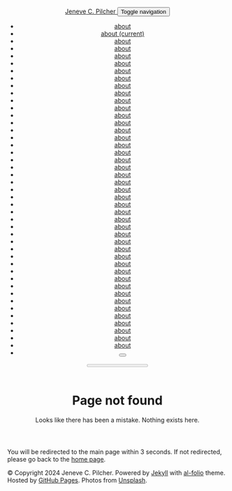 <!doctype html> <html lang="en"> <head> <meta http-equiv="refresh" content="3; url=//"> <meta charset="utf-8"> <meta name="viewport" content="width=device-width, initial-scale=1, shrink-to-fit=no"> <meta http-equiv="X-UA-Compatible" content="IE=edge"> <title> Page not found | Jeneve C. Pilcher </title> <meta name="author" content="Jeneve C. Pilcher"> <meta name="description" content="Looks like there has been a mistake. Nothing exists here."> <meta name="keywords" content="jekyll, jekyll-theme, academic-website, portfolio-website"> <link rel="stylesheet" href="/assets/css/bootstrap.min.css?a4b3f509e79c54a512b890d73235ef04"> <link rel="stylesheet" href="https://cdn.jsdelivr.net/npm/mdbootstrap@4.20.0/css/mdb.min.css" integrity="sha256-jpjYvU3G3N6nrrBwXJoVEYI/0zw8htfFnhT9ljN3JJw=" crossorigin="anonymous"> <link defer rel="stylesheet" href="/assets/css/academicons.min.css?f0b7046b84e425c55f3463ac249818f5"> <link defer rel="stylesheet" type="text/css" href="https://fonts.googleapis.com/css?family=Roboto:300,400,500,700|Roboto+Slab:100,300,400,500,700|Material+Icons&display=swap"> <link defer rel="stylesheet" href="/assets/css/jekyll-pygments-themes-github.css?591dab5a4e56573bf4ef7fd332894c99" media="" id="highlight_theme_light"> <link rel="shortcut icon" href="data:image/svg+xml,<svg xmlns=%22http://www.w3.org/2000/svg%22 viewBox=%220 0 100 100%22><text y=%22.9em%22 font-size=%2290%22>⚛️</text></svg>" > <link rel="stylesheet" href="/assets/css/main.css?d41d8cd98f00b204e9800998ecf8427e"> <link rel="canonical" href="https://jcpilche.github.io/404.md"> <script src="/assets/js/theme.js?9a0c749ec5240d9cda97bc72359a72c0"></script> <link defer rel="stylesheet" href="/assets/css/jekyll-pygments-themes-native.css?5847e5ed4a4568527aa6cfab446049ca" media="none" id="highlight_theme_dark"> <script>initTheme();</script> </head> <body class="fixed-top-nav "> <header> <nav id="navbar" class="navbar navbar-light navbar-expand-sm fixed-top" role="navigation"> <div class="container"> <a class="navbar-brand title font-weight-lighter" href="//"> <span class="font-weight-bold">Jeneve</span> C. Pilcher </a> <button class="navbar-toggler collapsed ml-auto" type="button" data-toggle="collapse" data-target="#navbarNav" aria-controls="navbarNav" aria-expanded="false" aria-label="Toggle navigation"> <span class="sr-only">Toggle navigation</span> <span class="icon-bar top-bar"></span> <span class="icon-bar middle-bar"></span> <span class="icon-bar bottom-bar"></span> </button> <div class="collapse navbar-collapse text-right" id="navbarNav"> <ul class="navbar-nav ml-auto flex-nowrap"> <li class="nav-item "> <a class="nav-link" href="/">about </a> </li> <li class="nav-item active"> <a class="nav-link" href="/">about <span class="sr-only">(current)</span> </a> </li> <li class="nav-item "> <a class="nav-link" href="/">about </a> </li> <li class="nav-item "> <a class="nav-link" href="/">about </a> </li> <li class="nav-item "> <a class="nav-link" href="/">about </a> </li> <li class="nav-item "> <a class="nav-link" href="/">about </a> </li> <li class="nav-item "> <a class="nav-link" href="/">about </a> </li> <li class="nav-item "> <a class="nav-link" href="/">about </a> </li> <li class="nav-item "> <a class="nav-link" href="/">about </a> </li> <li class="nav-item "> <a class="nav-link" href="/">about </a> </li> <li class="nav-item "> <a class="nav-link" href="/">about </a> </li> <li class="nav-item "> <a class="nav-link" href="/">about </a> </li> <li class="nav-item "> <a class="nav-link" href="/">about </a> </li> <li class="nav-item "> <a class="nav-link" href="/">about </a> </li> <li class="nav-item "> <a class="nav-link" href="/">about </a> </li> <li class="nav-item "> <a class="nav-link" href="/">about </a> </li> <li class="nav-item "> <a class="nav-link" href="/">about </a> </li> <li class="nav-item "> <a class="nav-link" href="/">about </a> </li> <li class="nav-item "> <a class="nav-link" href="/">about </a> </li> <li class="nav-item "> <a class="nav-link" href="/">about </a> </li> <li class="nav-item "> <a class="nav-link" href="/">about </a> </li> <li class="nav-item "> <a class="nav-link" href="/">about </a> </li> <li class="nav-item "> <a class="nav-link" href="/">about </a> </li> <li class="nav-item "> <a class="nav-link" href="/">about </a> </li> <li class="nav-item "> <a class="nav-link" href="/">about </a> </li> <li class="nav-item "> <a class="nav-link" href="/">about </a> </li> <li class="nav-item "> <a class="nav-link" href="/">about </a> </li> <li class="nav-item "> <a class="nav-link" href="/">about </a> </li> <li class="nav-item "> <a class="nav-link" href="/">about </a> </li> <li class="nav-item "> <a class="nav-link" href="/">about </a> </li> <li class="nav-item "> <a class="nav-link" href="/">about </a> </li> <li class="nav-item "> <a class="nav-link" href="/">about </a> </li> <li class="nav-item "> <a class="nav-link" href="/">about </a> </li> <li class="nav-item "> <a class="nav-link" href="/">about </a> </li> <li class="nav-item "> <a class="nav-link" href="/">about </a> </li> <li class="nav-item "> <a class="nav-link" href="/">about </a> </li> <li class="nav-item "> <a class="nav-link" href="/">about </a> </li> <li class="nav-item "> <a class="nav-link" href="/">about </a> </li> <li class="nav-item "> <a class="nav-link" href="/">about </a> </li> <li class="nav-item "> <a class="nav-link" href="/">about </a> </li> <li class="nav-item "> <a class="nav-link" href="/">about </a> </li> <li class="nav-item "> <a class="nav-link" href="/">about </a> </li> <li class="nav-item "> <a class="nav-link" href="/">about </a> </li> <li class="nav-item "> <a class="nav-link" href="/">about </a> </li> <li class="toggle-container"> <button id="light-toggle" title="Change theme"> <i class="ti ti-sun-moon" id="light-toggle-system"></i> <i class="ti ti-moon-filled" id="light-toggle-dark"></i> <i class="ti ti-sun-filled" id="light-toggle-light"></i> </button> </li> </ul> </div> </div> </nav> <progress id="progress" value="0"> <div class="progress-container"> <span class="progress-bar"></span> </div> </progress> </header> <div class="container mt-5" role="main"> <div class="post"> <header class="post-header"> <h1 class="post-title">Page not found</h1> <p class="post-description">Looks like there has been a mistake. Nothing exists here.</p> </header> <article> <p>You will be redirected to the main page within 3 seconds. If not redirected, please go back to the <a href="https://jcpilche.github.io/">home page</a>.</p> </article> </div> </div> <footer class="fixed-bottom" role="contentinfo"> <div class="container mt-0"> &copy; Copyright 2024 Jeneve C. Pilcher. Powered by <a href="https://jekyllrb.com/" target="_blank">Jekyll</a> with <a href="https://github.com/alshedivat/al-folio">al-folio</a> theme. Hosted by <a href="https://pages.github.com/" target="_blank">GitHub Pages</a>. Photos from <a href="https://unsplash.com" target="_blank">Unsplash</a>. </div> </footer> <script src="https://cdn.jsdelivr.net/npm/jquery@3.6.0/dist/jquery.min.js" integrity="sha256-/xUj+3OJU5yExlq6GSYGSHk7tPXikynS7ogEvDej/m4=" crossorigin="anonymous"></script> <script src="/assets/js/bootstrap.bundle.min.js"></script> <script src="https://cdn.jsdelivr.net/npm/mdbootstrap@4.20.0/js/mdb.min.js" integrity="sha256-NdbiivsvWt7VYCt6hYNT3h/th9vSTL4EDWeGs5SN3DA=" crossorigin="anonymous"></script> <script defer src="https://cdn.jsdelivr.net/npm/masonry-layout@4.2.2/dist/masonry.pkgd.min.js" integrity="sha256-Nn1q/fx0H7SNLZMQ5Hw5JLaTRZp0yILA/FRexe19VdI=" crossorigin="anonymous"></script> <script defer src="https://cdn.jsdelivr.net/npm/imagesloaded@5.0.0/imagesloaded.pkgd.min.js" integrity="sha256-htrLFfZJ6v5udOG+3kNLINIKh2gvoKqwEhHYfTTMICc=" crossorigin="anonymous"></script> <script defer src="/assets/js/masonry.js" type="text/javascript"></script> <script defer src="https://cdn.jsdelivr.net/npm/medium-zoom@1.1.0/dist/medium-zoom.min.js" integrity="sha256-ZgMyDAIYDYGxbcpJcfUnYwNevG/xi9OHKaR/8GK+jWc=" crossorigin="anonymous"></script> <script defer src="/assets/js/zoom.js?85ddb88934d28b74e78031fd54cf8308"></script> <script src="/assets/js/no_defer.js?2781658a0a2b13ed609542042a859126"></script> <script defer src="/assets/js/common.js?b7816bd189846d29eded8745f9c4cf77"></script> <script defer src="/assets/js/copy_code.js?12775fdf7f95e901d7119054556e495f" type="text/javascript"></script> <script defer src="/assets/js/jupyter_new_tab.js?d9f17b6adc2311cbabd747f4538bb15f"></script> <script async src="https://d1bxh8uas1mnw7.cloudfront.net/assets/embed.js"></script> <script async src="https://badge.dimensions.ai/badge.js"></script> <script type="text/javascript">window.MathJax={tex:{tags:"ams"}};</script> <script defer type="text/javascript" id="MathJax-script" src="https://cdn.jsdelivr.net/npm/mathjax@3.2.0/es5/tex-mml-chtml.min.js" integrity="sha256-rjmgmaB99riUNcdlrDtcAiwtLIojSxNyUFdl+Qh+rB4=" crossorigin="anonymous"></script> <script defer src="https://cdnjs.cloudflare.com/polyfill/v3/polyfill.min.js?features=es6" crossorigin="anonymous"></script> <script type="text/javascript">function progressBarSetup(){"max"in document.createElement("progress")?(initializeProgressElement(),$(document).on("scroll",function(){progressBar.attr({value:getCurrentScrollPosition()})}),$(window).on("resize",initializeProgressElement)):(resizeProgressBar(),$(document).on("scroll",resizeProgressBar),$(window).on("resize",resizeProgressBar))}function getCurrentScrollPosition(){return $(window).scrollTop()}function initializeProgressElement(){let e=$("#navbar").outerHeight(!0);$("body").css({"padding-top":e}),$("progress-container").css({"padding-top":e}),progressBar.css({top:e}),progressBar.attr({max:getDistanceToScroll(),value:getCurrentScrollPosition()})}function getDistanceToScroll(){return $(document).height()-$(window).height()}function resizeProgressBar(){progressBar.css({width:getWidthPercentage()+"%"})}function getWidthPercentage(){return getCurrentScrollPosition()/getDistanceToScroll()*100}const progressBar=$("#progress");window.onload=function(){setTimeout(progressBarSetup,50)};</script> <script src="/assets/js/vanilla-back-to-top.min.js?f40d453793ff4f64e238e420181a1d17"></script> <script>addBackToTop();</script> <script type="module" src="/assets/js/search/ninja-keys.min.js?601a2d3465e2a52bec38b600518d5f70"></script> <ninja-keys hideBreadcrumbs noAutoLoadMdIcons placeholder="Type to start searching"></ninja-keys> <script>let theme=determineComputedTheme();const ninjaKeys=document.querySelector("ninja-keys");"dark"===theme?ninjaKeys.classList.add("dark"):ninjaKeys.classList.remove("dark");const openSearchModal=()=>{const e=document.querySelector(".navbar-collapse");e.classList.contains("show")&&e.classList.remove("show"),ninjaKeys.open()};</script> <script>const ninja=document.querySelector("ninja-keys");ninja.data=[{id:"nav-about",title:"about",section:"Navigation",handler:()=>{window.location.href="/"}},{id:"nav-resume",title:"resume",description:"",section:"Navigation",handler:()=>{window.location.href="/cv/"}},{id:"post-a-post-with-tabs",title:"a post with tabs",description:"this is what included tabs in a post could look like",section:"Posts",handler:()=>{window.location.href="/blog/2024/tabs/"}},{id:"post-a-post-with-typograms",title:"a post with typograms",description:"this is what included typograms code could look like",section:"Posts",handler:()=>{window.location.href="/blog/2024/typograms/"}},{id:"post-a-post-that-can-be-cited",title:"a post that can be cited",description:"this is what a post that can be cited looks like",section:"Posts",handler:()=>{window.location.href="/blog/2024/post-citation/"}},{id:"post-a-post-with-pseudo-code",title:"a post with pseudo code",description:"this is what included pseudo code could look like",section:"Posts",handler:()=>{window.location.href="/blog/2024/pseudocode/"}},{id:"post-a-post-with-code-diff",title:"a post with code diff",description:"this is how you can display code diffs",section:"Posts",handler:()=>{window.location.href="/blog/2024/code-diff/"}},{id:"post-a-post-with-advanced-image-components",title:"a post with advanced image components",description:"this is what advanced image components could look like",section:"Posts",handler:()=>{window.location.href="/blog/2024/advanced-images/"}},{id:"post-a-post-with-vega-lite",title:"a post with vega lite",description:"this is what included vega lite code could look like",section:"Posts",handler:()=>{window.location.href="/blog/2024/vega-lite/"}},{id:"post-a-post-with-geojson",title:"a post with geojson",description:"this is what included geojson code could look like",section:"Posts",handler:()=>{window.location.href="/blog/2024/geojson-map/"}},{id:"post-a-post-with-echarts",title:"a post with echarts",description:"this is what included echarts code could look like",section:"Posts",handler:()=>{window.location.href="/blog/2024/echarts/"}},{id:"post-a-post-with-chart-js",title:"a post with chart.js",description:"this is what included chart.js code could look like",section:"Posts",handler:()=>{window.location.href="/blog/2024/chartjs/"}},{id:"post-a-post-with-tikzjax",title:"a post with TikZJax",description:"this is what included TikZ code could look like",section:"Posts",handler:()=>{window.location.href="/blog/2023/tikzjax/"}},{id:"post-a-post-with-bibliography",title:"a post with bibliography",description:"an example of a blog post with bibliography",section:"Posts",handler:()=>{window.location.href="/blog/2023/post-bibliography/"}},{id:"post-a-post-with-jupyter-notebook",title:"a post with jupyter notebook",description:"an example of a blog post with jupyter notebook",section:"Posts",handler:()=>{window.location.href="/blog/2023/jupyter-notebook/"}},{id:"post-a-post-with-custom-blockquotes",title:"a post with custom blockquotes",description:"an example of a blog post with custom blockquotes",section:"Posts",handler:()=>{window.location.href="/blog/2023/custom-blockquotes/"}},{id:"post-a-post-with-table-of-contents-on-a-sidebar",title:"a post with table of contents on a sidebar",description:"an example of a blog post with table of contents on a sidebar",section:"Posts",handler:()=>{window.location.href="/blog/2023/sidebar-table-of-contents/"}},{id:"post-a-post-with-audios",title:"a post with audios",description:"this is what included audios could look like",section:"Posts",handler:()=>{window.location.href="/blog/2023/audios/"}},{id:"post-a-post-with-videos",title:"a post with videos",description:"this is what included videos could look like",section:"Posts",handler:()=>{window.location.href="/blog/2023/videos/"}},{id:"post-displaying-beautiful-tables-with-bootstrap-tables",title:"displaying beautiful tables with Bootstrap Tables",description:"an example of how to use Bootstrap Tables",section:"Posts",handler:()=>{window.location.href="/blog/2023/tables/"}},{id:"post-a-post-with-table-of-contents",title:"a post with table of contents",description:"an example of a blog post with table of contents",section:"Posts",handler:()=>{window.location.href="/blog/2023/table-of-contents/"}},{id:"post-a-post-with-giscus-comments",title:"a post with giscus comments",description:"an example of a blog post with giscus comments",section:"Posts",handler:()=>{window.location.href="/blog/2022/giscus-comments/"}},{id:"post-displaying-external-posts-on-your-al-folio-blog",title:"Displaying External Posts on Your al-folio Blog",description:"",section:"Posts",handler:()=>{window.location.href="/blog/2022/displaying-external-posts-on-your-al-folio-blog/"}},{id:"post-a-post-with-redirect",title:"a post with redirect",description:"you can also redirect to assets like pdf",section:"Posts",handler:()=>{window.location.href="/blog/2022/redirect/"}},{id:"post-a-post-with-diagrams",title:"a post with diagrams",description:"an example of a blog post with diagrams",section:"Posts",handler:()=>{window.location.href="/blog/2021/diagrams/"}},{id:"post-a-distill-style-blog-post",title:"a distill-style blog post",description:"an example of a distill-style blog post and main elements",section:"Posts",handler:()=>{window.location.href="/blog/2021/distill/"}},{id:"post-a-post-with-github-metadata",title:"a post with github metadata",description:"a quick run down on accessing github metadata.",section:"Posts",handler:()=>{window.location.href="/blog/2020/github-metadata/"}},{id:"post-a-post-with-twitter",title:"a post with twitter",description:"an example of a blog post with twitter",section:"Posts",handler:()=>{window.location.href="/blog/2020/twitter/"}},{id:"post-a-post-with-disqus-comments",title:"a post with disqus comments",description:"an example of a blog post with disqus comments",section:"Posts",handler:()=>{window.location.href="/blog/2015/disqus-comments/"}},{id:"post-a-post-with-math",title:"a post with math",description:"an example of a blog post with some math",section:"Posts",handler:()=>{window.location.href="/blog/2015/math/"}},{id:"post-a-post-with-code",title:"a post with code",description:"an example of a blog post with some code",section:"Posts",handler:()=>{window.location.href="/blog/2015/code/"}},{id:"post-a-post-with-images",title:"a post with images",description:"this is what included images could look like",section:"Posts",handler:()=>{window.location.href="/blog/2015/images/"}},{id:"post-a-post-with-formatting-and-links",title:"a post with formatting and links",description:"march &amp; april, looking forward to summer",section:"Posts",handler:()=>{window.location.href="/blog/2015/formatting-and-links/"}},{id:"news-finalized-my-undergraduate-thesis",title:"Finalized my undergraduate thesis",description:"",section:"News",handler:()=>{window.location.href="/news/announcement_2/"}},{id:"news-i-finished-my-first-college-degree-a-bachelor-of-science-in-informatics",title:"I finished my first college degree, a Bachelor of Science in Informatics!",description:"",section:"News"},{id:"news-i-started-my-first-research-assistant-position-at-the-indiana-university-observatory-on-social-media-sparkles-smile",title:"I started my first Research Assistant position at the Indiana University Observatory on Social Media. :sparkles: :smile:",description:"",section:"News"},{id:"posts-a-post-with-formatting-and-links",title:"a post with formatting and links",description:"march &amp; april, looking forward to summer",section:"Posts",handler:()=>{window.location.href="/blog/2015/formatting-and-links/"}},{id:"posts-a-post-with-images",title:"a post with images",description:"this is what included images could look like",section:"Posts",handler:()=>{window.location.href="/blog/2015/images/"}},{id:"posts-a-post-with-code",title:"a post with code",description:"an example of a blog post with some code",section:"Posts",handler:()=>{window.location.href="/blog/2015/code/"}},{id:"posts-a-post-with-math",title:"a post with math",description:"an example of a blog post with some math",section:"Posts",handler:()=>{window.location.href="/blog/2015/math/"}},{id:"posts-a-post-with-disqus-comments",title:"a post with disqus comments",description:"an example of a blog post with disqus comments",section:"Posts",handler:()=>{window.location.href="/blog/2015/disqus-comments/"}},{id:"posts-a-post-with-twitter",title:"a post with twitter",description:"an example of a blog post with twitter",section:"Posts",handler:()=>{window.location.href="/blog/2020/twitter/"}},{id:"posts-a-post-with-github-metadata",title:"a post with github metadata",description:"a quick run down on accessing github metadata.",section:"Posts",handler:()=>{window.location.href="/blog/2020/github-metadata/"}},{id:"posts-a-distill-style-blog-post",title:"a distill-style blog post",description:"an example of a distill-style blog post and main elements",section:"Posts",handler:()=>{window.location.href="/blog/2021/distill/"}},{id:"posts-a-post-with-diagrams",title:"a post with diagrams",description:"an example of a blog post with diagrams",section:"Posts",handler:()=>{window.location.href="/blog/2021/diagrams/"}},{id:"posts-a-post-with-redirect",title:"a post with redirect",description:"you can also redirect to assets like pdf",section:"Posts",handler:()=>{window.location.href="/blog/2022/redirect/"}},{id:"posts-a-post-with-giscus-comments",title:"a post with giscus comments",description:"an example of a blog post with giscus comments",section:"Posts",handler:()=>{window.location.href="/blog/2022/giscus-comments/"}},{id:"posts-a-post-with-table-of-contents",title:"a post with table of contents",description:"an example of a blog post with table of contents",section:"Posts",handler:()=>{window.location.href="/blog/2023/table-of-contents/"}},{id:"posts-displaying-beautiful-tables-with-bootstrap-tables",title:"displaying beautiful tables with Bootstrap Tables",description:"an example of how to use Bootstrap Tables",section:"Posts",handler:()=>{window.location.href="/blog/2023/tables/"}},{id:"posts-a-post-with-videos",title:"a post with videos",description:"this is what included videos could look like",section:"Posts",handler:()=>{window.location.href="/blog/2023/videos/"}},{id:"posts-a-post-with-audios",title:"a post with audios",description:"this is what included audios could look like",section:"Posts",handler:()=>{window.location.href="/blog/2023/audios/"}},{id:"posts-a-post-with-table-of-contents-on-a-sidebar",title:"a post with table of contents on a sidebar",description:"an example of a blog post with table of contents on a sidebar",section:"Posts",handler:()=>{window.location.href="/blog/2023/sidebar-table-of-contents/"}},{id:"posts-a-post-with-custom-blockquotes",title:"a post with custom blockquotes",description:"an example of a blog post with custom blockquotes",section:"Posts",handler:()=>{window.location.href="/blog/2023/custom-blockquotes/"}},{id:"posts-a-post-with-jupyter-notebook",title:"a post with jupyter notebook",description:"an example of a blog post with jupyter notebook",section:"Posts",handler:()=>{window.location.href="/blog/2023/jupyter-notebook/"}},{id:"posts-a-post-with-bibliography",title:"a post with bibliography",description:"an example of a blog post with bibliography",section:"Posts",handler:()=>{window.location.href="/blog/2023/post-bibliography/"}},{id:"posts-a-post-with-tikzjax",title:"a post with TikZJax",description:"this is what included TikZ code could look like",section:"Posts",handler:()=>{window.location.href="/blog/2023/tikzjax/"}},{id:"posts-a-post-with-chart-js",title:"a post with chart.js",description:"this is what included chart.js code could look like",section:"Posts",handler:()=>{window.location.href="/blog/2024/chartjs/"}},{id:"posts-a-post-with-echarts",title:"a post with echarts",description:"this is what included echarts code could look like",section:"Posts",handler:()=>{window.location.href="/blog/2024/echarts/"}},{id:"posts-a-post-with-geojson",title:"a post with geojson",description:"this is what included geojson code could look like",section:"Posts",handler:()=>{window.location.href="/blog/2024/geojson-map/"}},{id:"posts-a-post-with-vega-lite",title:"a post with vega lite",description:"this is what included vega lite code could look like",section:"Posts",handler:()=>{window.location.href="/blog/2024/vega-lite/"}},{id:"posts-a-post-with-advanced-image-components",title:"a post with advanced image components",description:"this is what advanced image components could look like",section:"Posts",handler:()=>{window.location.href="/blog/2024/advanced-images/"}},{id:"posts-a-post-with-code-diff",title:"a post with code diff",description:"this is how you can display code diffs",section:"Posts",handler:()=>{window.location.href="/blog/2024/code-diff/"}},{id:"posts-a-post-with-pseudo-code",title:"a post with pseudo code",description:"this is what included pseudo code could look like",section:"Posts",handler:()=>{window.location.href="/blog/2024/pseudocode/"}},{id:"posts-a-post-that-can-be-cited",title:"a post that can be cited",description:"this is what a post that can be cited looks like",section:"Posts",handler:()=>{window.location.href="/blog/2024/post-citation/"}},{id:"posts-a-post-with-typograms",title:"a post with typograms",description:"this is what included typograms code could look like",section:"Posts",handler:()=>{window.location.href="/blog/2024/typograms/"}},{id:"posts-a-post-with-tabs",title:"a post with tabs",description:"this is what included tabs in a post could look like",section:"Posts",handler:()=>{window.location.href="/blog/2024/tabs/"}},{id:"posts-displaying-external-posts-on-your-al-folio-blog",title:"Displaying External Posts on Your al-folio Blog",description:"",section:"Posts",handler:()=>{window.location.href="/blog/2022/displaying-external-posts-on-your-al-folio-blog/"}},{id:"projects-project-1",title:"project 1",description:"with background image",section:"Projects",handler:()=>{window.location.href="/projects/1_project/"}},{id:"projects-project-2",title:"project 2",description:"a project with a background image and giscus comments",section:"Projects",handler:()=>{window.location.href="/projects/2_project/"}},{id:"projects-project-3-with-very-long-name",title:"project 3 with very long name",description:"a project that redirects to another website",section:"Projects",handler:()=>{window.location.href="/projects/3_project/"}},{id:"projects-project-4",title:"project 4",description:"another without an image",section:"Projects",handler:()=>{window.location.href="/projects/4_project/"}},{id:"projects-project-5",title:"project 5",description:"a project with a background image",section:"Projects",handler:()=>{window.location.href="/projects/5_project/"}},{id:"projects-project-6",title:"project 6",description:"a project with no image",section:"Projects",handler:()=>{window.location.href="/projects/6_project/"}},{id:"socials-email",title:"Send email",section:"Socials",handler:()=>{window.open("mailto:%6A%63%70%69%6C%63%68%65@%69%75.%65%64%75","_blank")}},{id:"socials-google-scholar",title:"Google Scholar",section:"Socials",handler:()=>{window.open("https://scholar.google.com/citations?user=qc6CJjYAAAAJ","_blank")}},{id:"socials-rss",title:"RSS Feed",section:"Socials",handler:()=>{window.open("//feed.xml","_blank")}},{id:"light-theme",title:"Change theme to light",description:"Change the theme of the site to Light",section:"Theme",handler:()=>{setThemeSetting("light")}},{id:"dark-theme",title:"Change theme to dark",description:"Change the theme of the site to Dark",section:"Theme",handler:()=>{setThemeSetting("dark")}},{id:"system-theme",title:"Use system default theme",description:"Change the theme of the site to System Default",section:"Theme",handler:()=>{setThemeSetting("system")}}];</script> </body> </html>